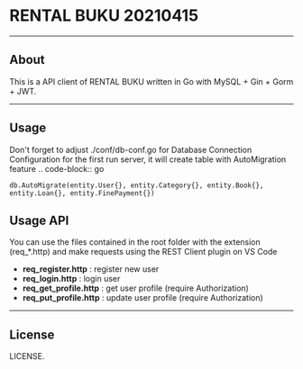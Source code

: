 # RENTAL BUKU 20210415
-----
About
-----
This is a API client of RENTAL BUKU written in Go with MySQL + Gin + Gorm + JWT.

-----
Usage
-----
Don't forget to adjust ./conf/db-conf.go for Database Connection Configuration 
for the first run server, it will create table with AutoMigration feature
.. code-block:: go

    db.AutoMigrate(entity.User{}, entity.Category{}, entity.Book{}, entity.Loan{}, entity.FinePayment{})

## Usage API
You can use the files contained in the root folder with the extension (req_*.http) and make requests using the REST Client plugin on VS Code
* **req_register.http** : register new user
* **req_login.http** : login user
* **req_get_profile.http** : get user profile (require Authorization)
* **req_put_profile.http** : update user profile (require Authorization)

-------
License
-------
LICENSE.